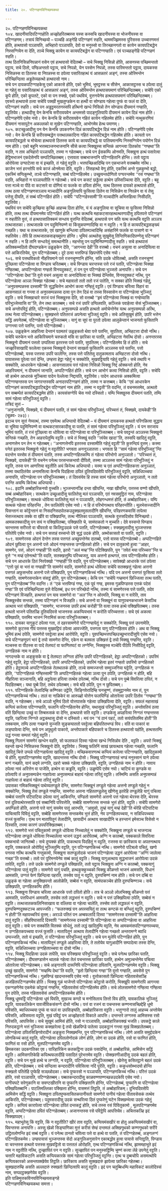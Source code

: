```yaml
---
title: २०. पटिग्गहणविनिच्छयकथा

---
```

२०. पटिग्गहणविनिच्छयकथा  
१०४. खादनीयादिपटिग्गाहोति अज्झोहरितब्बस्स यस्स कस्सचि खादनीयस्स वा भोजनीयस्स वा पटिग्गहणम्। तत्रायं विनिच्छयो – पञ्चहि अङ्गेहि पटिग्गहणं रुहति, थाममज्झिमस्स पुरिसस्स उच्चारणमत्तं होति, हत्थपासो पञ्ञायति, अभिहारो पञ्ञायति, देवो वा मनुस्सो वा तिरच्छानगतो वा कायेन कायपटिबद्धेन निस्सग्गियेन वा देति, तञ्चे भिक्खु कायेन वा कायपटिबद्धेन वा पटिग्गण्हाति। एवं पञ्चहङ्गेहि पटिग्गहणं रुहति।  
तत्थ ठितनिसिन्ननिपन्नानं वसेन एवं हत्थपासो वेदितब्बो – सचे भिक्खु निसिन्नो होति, आसनस्स पच्छिमन्ततो पट्ठाय, सचे ठितो, पण्हिअन्ततो पट्ठाय, सचे निपन्नो, येन पस्सेन निपन्नो, तस्स पारिमन्ततो पट्ठाय, दायकस्स निसिन्नस्स वा ठितस्स वा निपन्नस्स वा ठपेत्वा पसारितहत्थं यं आसन्नतरं अङ्गं, तस्स ओरिमन्तेन परिच्छिन्दित्वा अड्ढतेय्यहत्थो हत्थपासो नाम।  
सचे पन दायकपटिग्गाहकेसु एको आकासे होति, एको भूमियं, भूमट्ठस्स च सीसेन, आकासट्ठस्स च ठपेत्वा दातुं वा गहेतुं वा पसारितहत्थं यं आसन्नतरं अङ्गं, तस्स ओरिमन्तेन हत्थपासपमाणं परिच्छिन्दितब्बम्। सचेपि एको कूपे होति, एको कूपतटे, एको वा पन रुक्खे, एको पथवियं, वुत्तनयेनेव हत्थपासपमाणं परिच्छिन्दितब्बम्। एवरूपे हत्थपासे ठत्वा सचेपि पक्खी मुखतुण्डकेन वा हत्थी वा सोण्डाय गहेत्वा पुप्फं वा फलं वा देति, पटिग्गहणं रुहति। सचे पन अड्ढट्ठमरतनस्सपि हत्थिनो खन्धे निसिन्नो तेन सोण्डाय दीयमानं गण्हाति, वट्टतियेव। हत्थादीसु येन केनचि सरीरावयवेन अन्तमसो पादङ्गुलियापि दीयमानं कायेन दिन्नं नाम होति। पटिग्गहणेपि एसेव नयो। येन केनचि हि सरीरावयवेन गहितं कायेन गहितमेव होति। सचेपि नत्थुकरणियं दीयमानं नासापुटेन अकल्लको वा मुखेन पटिग्गण्हाति, आभोगमेव हेत्थ पमाणम्।  
१०५. कटच्छुआदीसु पन येन केनचि उपकरणेन दिन्नं कायपटिबद्धेन दिन्नं नाम होति। पटिग्गहणेपि एसेव नयो। येन केनचि हि सरीरसम्बद्धेन पत्तथालकादिना गहितं कायपटिबद्धेन गहितमेव होति। कायतो पन कायपटिबद्धतो च मोचेत्वा हत्थपासे ठितस्स काये वा कायपटिबद्धे वा पातियमानम्पि निस्सग्गियेन पयोगेन दिन्नं नाम होति। एको बहूनि भत्तब्यञ्जनभाजनानि सीसे कत्वा भिक्खुस्स सन्तिकं आगन्त्वा ठितकोव ‘‘गण्हथा’’ति वदति, न ताव अभिहारो पञ्ञायति, तस्मा न गहेतब्बम्। सचे पन ईसकम्पि ओनमति, भिक्खुना हत्थं पसारेत्वा हेट्ठिमभाजनं एकदेसेनपि सम्पटिच्छितब्बम्। एत्तावता सब्बभाजनानि पटिग्गहितानि होन्ति। ततो पट्ठाय ओरोपेत्वा उग्घाटेत्वा वा यं इच्छति, तं गहेतुं वट्टति। भत्तपच्छिआदिम्हि पन एकभाजने वत्तब्बमेव नत्थि।  
काजेन भत्तं हरन्तोपि सचे काजं ओनमेत्वा देति, वट्टति। तिंसहत्थो वेणु होति, एकस्मिं अन्ते गुळकुम्भो बद्धो, एकस्मिं सप्पिकुम्भो, तञ्चे पटिग्गण्हाति, सब्बं पटिग्गहितमेव। उच्छुयन्तदोणितो पग्घरन्तमेव ‘‘रसं गण्हथा’’ति वदति, अभिहारो न पञ्ञायतीति न गहेतब्बो। सचे पन कसटं छड्डेत्वा हत्थेन उस्सिञ्चित्वा देति, वट्टति। बहू पत्ता मञ्चे वा पीठे वा कटसारे वा दोणियं वा फलके वा ठपिता होन्ति, यत्थ ठितस्स दायको हत्थपासे होति, तत्थ ठत्वा पटिग्गहणसञ्ञाय मञ्चादीनि अङ्गुलियापि फुसित्वा ठितेन वा निसिन्नेन वा निपन्नेन वा यं तेसु पत्तेसु दीयति, तं सब्बं पटिग्गहितं होति। सचेपि ‘‘पटिग्गहेस्सामी’’ति मञ्चादीनि अभिरुहित्वा निसीदति, वट्टतियेव।  
पथवियं पन सचेपि कुच्छिया कुच्छिं आहच्च ठिता होन्ति, यं यं अङ्गुलिया वा सूचिया वा फुसित्वा निसिन्नो होति, तत्थ तत्थ दीयमानमेव पटिग्गहितं होति। यत्थ कत्थचि महाकटसारहत्थत्थरणादीसु ठपितपत्ते पटिग्गहणं न रुहतीति वुत्तं, तं हत्थपासातिक्कमं सन्धाय वुत्तन्ति वेदितब्बं, हत्थपासे पन सति यत्थ कत्थचि वट्टति अञ्ञत्र तत्थजातका। तत्थजातके पन पदुमिनिपण्णे वा किंसुकपण्णादिम्हि वा न वट्टति। न हि तं कायपटिबद्धसङ्ख्यं गच्छति। यथा च तत्थजातके, एवं खाणुके बन्धित्वा ठपितमञ्चादिम्हि असंहारिमे फलके वा पासाणे वा न रुहतियेव। तेपि हि तत्थजातकसङ्ख्युपगा होन्ति। भूमियं अत्थतेसु सुखुमेसु तिन्तिणिकादिपण्णेसु पटिग्गहणं न रुहति। न हि तानि सन्धारेतुं समत्थानीति। महन्तेसु पन पदुमिनिपण्णादीसु रुहति। सचे हत्थपासं अतिक्कम्मठितो दीघदण्डकेन उळुङ्केन देति, ‘‘आगन्त्वा देही’’ति वत्तब्बो। वचनं असुत्वा वा अनादियित्वा वा पत्ते आकिरतियेव, पुन पटिग्गहेतब्बम्। दूरे ठत्वा भत्तपिण्डं खिपन्तेपि एसेव नयो।  
१०६. सचे पत्तथविकतो नीहरियमाने पत्ते रजनचुण्णानि होन्ति, सति उदके धोवितब्बो, असति रजनचुण्णं पुञ्छित्वा पटिग्गहेत्वा वा पिण्डाय चरितब्बम्। सचे पिण्डाय चरन्तस्स पत्ते रजं पतति, पटिग्गहेत्वा भिक्खा गण्हितब्बा, अप्पटिग्गहेत्वा गण्हतो विनयदुक्कटं, तं पन पुन पटिग्गहेत्वा भुञ्जतो अनापत्ति। सचे पन ‘‘पटिग्गहेत्वा देथा’’ति वुत्ते वचनं असुत्वा वा अनादियित्वा वा भिक्खं देन्तियेव, विनयदुक्कटं नत्थि, पुन पटिग्गहेत्वा अञ्ञा भिक्खा गहेतब्बा। सचे महावातो ततो ततो रजं पातेति, न सक्का होति भिक्खं गहेतुं, ‘‘अनुपसम्पन्नस्स दस्सामी’’ति सुद्धचित्तेन आभोगं कत्वा गण्हितुं वट्टति। एवं पिण्डाय चरित्वा विहारं वा आसनसालं वा गन्त्वा तं अनुपसम्पन्नस्स दत्वा पुन तेन दिन्नं वा तस्स विस्सासेन वा पटिग्गहेत्वा भुञ्जितुं वट्टति। सचे भिक्खाचारे सरजं पत्तं भिक्खुस्स देति, सो वत्तब्बो ‘‘इमं पटिग्गहेत्वा भिक्खं वा गण्हेय्यासि परिभुञ्जेय्यासि वा’’ति, तेन तथा कातब्बम्। सचे रजं उपरि उप्पिलवति, कञ्जिकं पवाहेत्वा सेसं भुञ्जितब्बम्। सचे अन्तोपविट्ठं होति, पटिग्गहेतब्बम्। अनुपसम्पन्ने असति हत्थतो अमोचेन्तेनेव यत्थ अनुपसम्पन्नो अत्थि, तत्थ नेत्वा पटिग्गहेतब्बम्। सुक्खभत्ते पतितरजं अपनेत्वा भुञ्जितुं वट्टति। सचे अतिसुखुमं होति, उपरि भत्तेन सद्धिं अपनेतब्बं, पटिग्गहेत्वा वा भुञ्जितब्बम्। यागुं वा सूपं वा पुरतो ठपेत्वा आलुळेन्तानं भाजनतो फुसितानि उग्गन्त्वा पत्ते पतन्ति, पत्तो पटिग्गहेतब्बो।  
१०७. उळुङ्केन आहरित्वा देन्तानं पठमतरं उळुङ्कतो थेवा पत्ते पतन्ति, सुपतिता, अभिहटत्ता दोसो नत्थि। सचेपि चरुकेन भत्ते आकिरियमाने चरुकतो मसि वा छारिका वा पतति, अभिहटत्ता नेवत्थि दोसो। अनन्तरस्स भिक्खुनो दीयमानं पत्ततो उप्पतित्वा इतरस्स पत्ते पतति, सुपतितम्। पटिग्गहितमेव हि तं होति। सचे जज्झरिसाखादिं फालेत्वा एकस्स भिक्खुनो देन्तानं साखतो फुसितानि अञ्ञस्स पत्ते पतन्ति, पत्तो पटिग्गहेतब्बो, यस्स पत्तस्स उपरि फालेन्ति, तस्स पत्ते पतितेसु दातुकामताय अभिहटत्ता दोसो नत्थि। पायासस्स पूरेत्वा पत्तं देन्ति, उण्हत्ता हेट्ठा गहेतुं न सक्कोति, मुखवट्टियापि गहेतुं वट्टति। सचे तथापि न सक्कोति, आधारकेन गहेतब्बो। आसनसालाय पत्तं गहेत्वा निसिन्नो भिक्खु निद्दं ओक्कन्तो होति, नेव आहरियमानं, न दीयमानं जानाति, अप्पटिग्गहितं होति। सचे पन आभोगं कत्वा निसिन्नो होति, वट्टति। सचेपि सो हत्थेन आधारकं मुञ्चित्वा पादेन पेल्लेत्वा निद्दायति, वट्टतियेव। पादेन आधारकं अक्कमित्वा पटिग्गण्हन्तस्स पन जागरन्तस्सपि अनादरपटिग्गहणं होति, तस्मा न कत्तब्बम्। केचि ‘‘एवं आधारकेन पटिग्गहणं कायपटिबद्धपटिबद्धेन पटिग्गहणं नाम होति , तस्मा न वट्टती’’ति वदन्ति, तं वचनमत्तमेव, अत्थतो पन सब्बम्पेतं कायपटिबद्धमेव होति। कायसंसग्गेपि चेस नयो दस्सितो। यम्पि भिक्खुस्स दीयमानं पतति, तम्पि सामं गहेत्वा परिभुञ्जितुं वट्टति।  
तत्रिदं सुत्तं –  
‘‘अनुजानामि, भिक्खवे, यं दीयमानं पतति, तं सामं गहेत्वा परिभुञ्जितुं, परिच्चत्तं तं, भिक्खवे, दायकेही’’ति (चूळव॰ २७३)।  
इदञ्च पन सुत्तं नेय्यत्थं, तस्मा एवमेत्थ अधिप्पायो वेदितब्बो – यं दीयमानं दायकस्स हत्थतो परिगळित्वा सुद्धाय वा भूमिया पदुमिनिपण्णे वा वत्थकटसारकादीसु वा पतति, तं सामं गहेत्वा परिभुञ्जितुं वट्टति। यं पन सरजाय भूमियं पतति, तं रजं पुञ्छित्वा वा धोवित्वा वा पटिग्गहेत्वा वा परिभुञ्जितब्बम्। सचे पवट्टन्तं अञ्ञस्स भिक्खुनो सन्तिकं गच्छति, तेन आहरापेतुम्पि वट्टति। सचे तं भिक्खुं वदति ‘‘त्वंयेव खादा’’ति, तस्सपि खादितुं वट्टति, अनाणत्तेन पन तेन न गहेतब्बम्। ‘‘अनाणत्तेनपि इतरस्स दस्सामीति गहेतुं वट्टती’’ति कुरुन्दियं वुत्तम्। कस्मा पनेतं इतरस्स भिक्खुनो गहेतुं न वट्टतीति? भगवता अननुञ्ञातत्ता। भगवता हि ‘‘सामं गहेत्वा परिभुञ्जितु’’न्ति वदन्तेन यस्सेव तं दीयमानं पतति, तस्स अप्पटिग्गहितकम्पि तं गहेत्वा परिभोगो अनुञ्ञातो। ‘‘परिच्चत्तं तं, भिक्खवे, दायकेही’’ति वचनेन पनेत्थ परसन्तकभावो दीपितो, तस्मा अञ्ञस्स सामं गहेत्वा परिभुञ्जितुं न वट्टति, तस्स पन आणत्तिया वट्टतीति अयं किरेत्थ अधिप्पायो। यस्मा च एतं अप्पटिग्गहितकत्ता अनुञ्ञातं, तस्मा यथाठितंयेव अनामसित्वा केनचि पिदहित्वा ठपितं दुतियदिवसेपि परिभुञ्जितुं वट्टति, सन्निधिपच्चया अनापत्ति, पटिग्गहेत्वा पन परिभुञ्जितब्बम्। तं दिवसंयेव हि तस्स सामं गहेत्वा परिभोगो अनुञ्ञातो, न ततो परन्ति अयम्पि किरेत्थ अधिप्पायो।  
१०८. इदानि अब्बोहारिकनयो वुच्चति। भुञ्जन्तानञ्हि दन्ता खीयन्ति, नखा खीयन्ति, पत्तस्स वण्णो खीयति, सब्बं अब्बोहारिकम्। सत्थकेन उच्छुआदीसु फालितेसु मलं पञ्ञायति, एतं नवसमुट्ठितं नाम, पटिग्गहेत्वा परिभुञ्जितब्बम्। सत्थकं धोवित्वा फालितेसु मलं न पञ्ञायति, लोहगन्धमत्तं होति, तं अब्बोहारिकम्। यम्पि सत्थकं गहेत्वा परिहरन्ति , तेन फालितेपि एसेव नयो। न हि तं परिभोगत्थाय परिहरन्तीति। मूलभेसज्जादीनि पिसन्तानं वा कोट्टेन्तानं वा निसदनिसदपोतकउदुक्खलमुसलादीनि खीयन्ति, परिहरणकवासिं तापेत्वा भेसज्जत्थाय तक्के वा खीरे वा पक्खिपन्ति, तत्थ नीलिका पञ्ञायति, सत्थके वुत्तसदिसोव विनिच्छयो। आमकतक्कादीसु पन सयं न पक्खिपितब्बा, पक्खिपति चे, सामंपाकतो न मुच्चति। देवे वस्सन्ते पिण्डाय चरन्तस्स सरीरतो वा चीवरतो वा किलिट्ठउदकं पत्ते पतति, पटिग्गहेतब्बम्। रुक्खमूलादीसु भुञ्जन्तस्स पतितेपि एसेव नयो। सचे पन सत्ताहं वस्सन्ते देवे सुद्धं उदकं होति, अब्भोकासतो वा पतति, वट्टति।  
१०९. सामणेरस्स ओदनं देन्तेन तस्स पत्तगतं अच्छुपन्तेनेव दातब्बो, पत्तो वास्स पटिग्गहेतब्बो। अप्पटिग्गहिते ओदनं छुपित्वा पुन अत्तनो पत्ते ओदनं गण्हन्तस्स उग्गहितको होति। सचे पन दातुकामो हुत्वा ‘‘आहर, सामणेर, पत्तं, ओदनं गण्हाही’’ति वदति, इतरो ‘‘अलं मय्ह’’न्ति पटिक्खिपति, पुन ‘‘तवेतं मया परिच्चत्त’’न्ति च वुत्ते ‘‘न मय्हं एतेनत्थो’’ति वदति, सतक्खत्तुम्पि परिच्चजतु, याव अत्तनो हत्थगतं, ताव पटिग्गहितमेव होति। सचे पन आधारके ठितं निरपेक्खो ‘‘गण्हाही’’ति वदति, पुन पटिग्गहेतब्बम्। सापेक्खो आधारके पत्तं ठपेत्वा ‘‘एत्तो पूवं वा भत्तं वा गण्हाही’’ति सामणेरं वदति, सामणेरो हत्थं धोवित्वा सचेपि सतक्खत्तुं गहेत्वा अत्तनो पत्तगतं अफुसन्तोव अत्तनो पत्ते पक्खिपति, पुन पटिग्गहणकिच्चं नत्थि। यदि पन अत्तनो पत्तगतं फुसित्वा ततो गण्हाति, सामणेरसन्तकेन संसट्ठं होति, पुन पटिग्गहेतब्बम्। केचि पन ‘‘सचेपि गय्हमानं छिज्जित्वा तत्थ पतति, पुन पटिग्गहेतब्ब’’न्ति वदन्ति। तं ‘‘एकं भत्तपिण्डं गण्ह, एकं पूवं गण्ह, इमस्स गुळपिण्डस्स एत्तकं पदेसं गण्हा’’ति एवं परिच्छिन्दित्वा वुत्ते वेदितब्बं, इध पन परिच्छेदो नत्थि, तस्मा यं सामणेरस्स पत्ते पतति, तदेव पटिग्गहणं विजहति, हत्थगतं पन याव सामणेरो वा ‘‘अल’’न्ति न ओरमति, भिक्खु वा न वारेति, ताव भिक्खुस्सेव सन्तकं, तस्मा पटिग्गहणं न विजहति। सचे अत्तनो वा भिक्खूनं वा यागुपचनकभाजने केसञ्चि अत्थाय भत्तं पक्खिपति, ‘‘सामणेर, भाजनस्स उपरि हत्थं करोही’’ति वत्वा तस्स हत्थे पक्खिपितब्बम्। तस्स हत्थतो भाजने पतितञ्हि दुतियदिवसे भाजनस्स अकप्पियभावं न करोति परिच्चत्तत्ता। सचे एवं अकत्वा पक्खिपति, पत्तमिव भाजनं निरामिसं कत्वा परिभुञ्जितब्बम्।  
११०. दायका यागुकुटं ठपेत्वा गता, तं दहरसामणेरो पटिग्गण्हापेतुं न सक्कोति, भिक्खु पत्तं उपनामेति, सामणेरो कुटस्स गीवं पत्तस्स मुखवट्टियं ठपेत्वा आवज्जेति, पत्तगता यागु पटिग्गहिताव होति। अथ वा भिक्खु भूमियं हत्थं ठपेति, सामणेरो पवट्टेत्वा हत्थं आरोपेति, वट्टति। पूवपच्छिभत्तपच्छिउच्छुभारादीसुपि एसेव नयो। सचे पटिग्गहणूपगं भारं द्वे तयो सामणेरा देन्ति, एकेन वा बलवता उक्खित्तं द्वे तयो भिक्खू गण्हन्ति, वट्टति। मञ्चस्स वा पीठस्स वा पादे तेलघटं वा फाणितघटं वा लग्गेन्ति, भिक्खुस्स मञ्चेपि पीठेपि निसीदितुं वट्टति, उग्गहितकं नाम न होति।  
नागदन्तके वा अङ्कुसके वा द्वे तेलघटा लग्गिता होन्ति उपरि पटिग्गहितको, हेट्ठा अप्पटिग्गहितको। उपरिमं गहेतुं वट्टति, हेट्ठा पटिग्गहितको, उपरि अप्पटिग्गहितको, उपरिमं गहेत्वा इतरं गण्हतो उपरिमो उग्गहितको होति। हेट्ठामञ्चे अप्पटिग्गहितकं तेलथालकं होति, तञ्चे सम्मज्जन्तो सम्मुञ्जनिया घट्टेति, उग्गहितकं न होति, ‘‘पटिग्गहितकं गण्हिस्सामी’’ति अप्पटिग्गहितकं गहेत्वा ञत्वा पुन ठपेति, उग्गहितकं न होति, बहि नीहरित्वा सञ्जानाति, बहि अट्ठपेत्वा हरित्वा तत्थेव ठपेतब्बं, नत्थि दोसो। सचे पन पुब्बे विवरित्वा ठपितं, न पिदहितब्बम्। यथा पुब्बे ठितं, तथेव ठपेतब्बम्। सचे बहि ठपेति, पुन न छुपितब्बम्।  
१११. पटिग्गहितके तेलादिम्हि कण्णिका उट्ठेति, सिङ्गिवेरादिम्हि घनचुण्णं, तंसमुट्ठानमेव नाम तं, पुन पटिग्गहणकिच्चं नत्थि। तालं वा नाळिकेरं वा आरुळ्हो योत्तेन फलपिण्डिं ओतारेत्वा उपरि ठितोव ‘‘गण्हथा’’ति वदति, न गहेतब्बम्। सचे अञ्ञो भूमियं ठितो योत्तपासके गहेत्वा उक्खिपित्वा देति, वट्टति। सफलं महासाखं कप्पियं कारेत्वा पटिग्गण्हाति, फलानि पटिग्गहितानेव होन्ति, यथासुखं परिभुञ्जितुं वट्टति। अन्तोवतियं ठत्वा वतिं छिन्दित्वा उच्छुं वा तिम्बरूसकं वा देन्ति, हत्थपासे सति वट्टति। दण्डकेसु अपहरित्वा निग्गतं गण्हन्तस्स वट्टति, पहरित्वा निग्गते अट्ठकथासु दोसो न दस्सितो। मयं पन ‘‘यं ठानं पहटं, ततो सयंपतितमिव होती’’ति तक्कयाम, तम्पि ठत्वा गच्छन्ते युज्जति सुङ्कघाततो पवट्टेत्वा बहिपतितभण्डं विय। वतिं वा पाकारं वा लङ्घापेत्वा देन्ति, सचे पन अपुथुलो पाकारो, अन्तोपाकारे बहिपाकारे च ठितस्स हत्थपासो पहोति, हत्थसतम्पि उद्धं गन्त्वा सम्पत्तं गहेतुं वट्टति।  
भिक्खु गिलानं सामणेरं खन्धेन वहति, सो फलाफलं दिस्वा गहेत्वा खन्धे निसिन्नोव देति , वट्टति। अपरो भिक्खुं वहन्तो खन्धे निसिन्नस्स भिक्खुनो देति, वट्टतियेव। भिक्खु फलिनिं साखं छायत्थाय गहेत्वा गच्छति, फलानि खादितुं चित्ते उप्पन्ने पटिग्गहापेत्वा खादितुं वट्टति। मच्छिकवारणत्थं कप्पियं कारेत्वा पटिग्गण्हाति, खादितुकामो चे होति, मूलपटिग्गहणमेव वट्टति, खादन्तस्स नत्थि दोसो। भिक्खु पटिग्गहणारहं भण्डं मनुस्सानं याने ठपेत्वा मग्गं गच्छति, यानं कद्दमे लग्गति, दहरो चक्कं गहेत्वा उक्खिपति, वट्टति, उग्गहितकं नाम न होति। नावाय ठपेत्वा नावं अरित्तेन वा पाजेति, हत्थेन वा कड्ढति, वट्टति। उळुम्पेपि एसेव नयो। चाटियं वा कुण्डके वा ठपेत्वापि तं अनुपसम्पन्नेन गाहापेत्वा अनुपसम्पन्नं बाहायं गहेत्वा तरितुं वट्टति। तस्मिम्पि असति अनुपसम्पन्नं गाहापेत्वा तं बाहायं गहेत्वा तरितुं वट्टति।  
उपासका गमिकभिक्खूनं पाथेय्यतण्डुले देन्ति, सामणेरा भिक्खूनं तण्डुले गहेत्वा अत्तनो तण्डुले गहेतुं न सक्कोन्ति, भिक्खू तेसं तण्डुले गण्हन्ति, सामणेरा अत्तना गहिततण्डुलेसु खीणेसु इतरेहि तण्डुलेहि यागुं पचित्वा सब्बेसं पत्तानि पटिपाटिया ठपेत्वा यागुं आकिरन्ति, पण्डितो सामणेरो अत्तनो पत्तं गहेत्वा थेरस्स देति, थेरस्स पत्तं दुतियत्थेरस्साति एवं सब्बानिपि परिवत्तेति, सब्बेहि सामणेरस्स सन्तकं भुत्तं होति, वट्टति। सचेपि सामणेरो अपण्डितो होति, अत्तनो पत्ते यागुं सयमेव पातुं आरभति, ‘‘आवुसो, तुय्हं यागुं मय्हं देही’’ति थेरेहि पटिपाटिया याचित्वापि पिवितुं वट्टति, सब्बेहि सामणेरस्स सन्तकमेव भुत्तं होति, नेव उग्गहितपच्चया, न सन्निधिपच्चया वज्जं फुसन्ति। एत्थ पन मातापितूनं तेलादीनि, छायादीनं अत्थाय साखादीनि च हरन्तानं इमेसञ्च विसेसो न दिस्सति, तस्मा कारणं उपपरिक्खितब्बम्।  
११२. सामणेरो भत्तं पचितुकामो तण्डुले धोवित्वा निच्चालेतुं न सक्कोति, भिक्खुना तण्डुले च भाजनञ्च पटिग्गहेत्वा तण्डुले धोवित्वा निच्चालेत्वा भाजनं उद्धनं आरोपेतब्बं, अग्गि न कातब्बो, पक्ककाले विवरित्वा पक्कभावो जानितब्बो। सचे दुप्पक्कं होति, पाकत्थाय पिदहितुं न वट्टति, रजस्स वा छारिकाय वा अपतनत्थाय वट्टति, पक्ककाले ओरोपितुं भुञ्जितुम्पि वट्टति, पुन पटिग्गहणकिच्चं नत्थि। सामणेरो पटिबलो पचितुं, खणो पनस्स नत्थि कत्थचि गन्तुकामो, भिक्खुना सतण्डुलोदकं भाजनं पटिग्गहेत्वा उद्धनं आरोपेत्वा ‘‘अग्गिं जालेत्वा गच्छा’’ति वत्तब्बो। ततो परं पुरिमनयेनेव सब्बं कातुं वट्टति। भिक्खु यागुअत्थाय सुद्धभाजनं आरोपेत्वा उदकं तापेति, वट्टति। तत्ते उदके सामणेरो तण्डुले पक्खिपति, ततो पट्ठाय भिक्खुना अग्गि न कातब्बो, पक्कयागुं पटिग्गहेत्वा पातुं वट्टति। सामणेरो यागुं पचति, हत्थकुक्कुच्चको भिक्खु कीळन्तो भाजनं आमसति, पिधानं आमसति, उग्गतं फेणं छिन्दित्वा पहरति, तस्सेव पातुं न वट्टति, दुरुपचिण्णं नाम होति। सचे पन दब्बिं वा उळुङ्कं वा गहेत्वा अनुक्खिपन्तो आलोळेति, सब्बेसं न वट्टति, सामंपाकञ्चेव होति दुरुपचिण्णञ्च। सचे उक्खिपति, उग्गहितकम्पि होति।  
११३. भिक्खुना पिण्डाय चरित्वा आधारके पत्तो ठपितो होति। तत्र चे अञ्ञो लोलभिक्खु कीळन्तो पत्तं आमसति, पत्तपिधानं आमसति, तस्सेव ततो लद्धभत्तं न वट्टति। सचे न पत्तं उक्खिपित्वा ठपेति, सब्बेसं न वट्टति। तत्थजातकफलिनिसाखाय वा वल्लिया वा गहेत्वा चालेति, तस्सेव ततो लद्धफलं न वट्टति, दुरुपचिण्णदुक्कटञ्च आपज्जति। ‘‘फलरुक्खं पन अपस्सयितुं वा तत्थ कण्टकं वा बन्धितुं वट्टति, दुरुपचिण्णं न होती’’ति महापच्चरियं वुत्तम्। अरञ्ञे पतितं पन अम्बफलादिं दिस्वा ‘‘सामणेरस्स दस्सामी’’ति आहरित्वा दातुं वट्टति। सीहविघासादिं दिस्वापि ‘‘सामणेरस्स दस्सामी’’ति पटिग्गहेत्वा वा अप्पटिग्गहेत्वा वा आहरित्वा दातुं वट्टति। सचे पन सक्कोति वितक्कं सोधेतुं, ततो लद्धं खादितुम्पि वट्टति, नेव आमकमंसपटिग्गहणपच्चया, न उग्गहितकपच्चया वज्जं फुसति। मातापितूनं अत्थाय तेलादीनि गहेत्वा गच्छतो अन्तरामग्गे ब्याधि उप्पज्जति, ततो यं इच्छति, तं पटिग्गहेत्वा परिभुञ्जितुं वट्टति। सचे पन मूलेपि पटिग्गहितं होति, पुन पटिग्गहणकिच्चं नत्थि। मातापितूनं तण्डुले आहरित्वा देति, ते ततोयेव यागुआदीनि सम्पादेत्वा तस्स देन्ति, वट्टति, सन्निधिपच्चया उग्गहितपच्चया वा दोसो नत्थि।  
११४. भिक्खु पिदहित्वा उदकं तापेति, याव परिक्खया परिभुञ्जितुं वट्टति। सचे पनेत्थ छारिका पतति, पटिग्गहेतब्बम्। दीघसण्डासेन थालकं गहेत्वा तेलं पचन्तस्स छारिका पतति, हत्थेन अमुञ्चन्तेनेव पचित्वा ओतारेत्वा पटिग्गहेतब्बम्। सचे अङ्गारापि दारूनिपि पटिग्गहेत्वा ठपितानि, मूलपटिग्गहणमेव वट्टति। भिक्खु उच्छुं खादति, सामणेरो ‘‘मय्हम्पि देथा’’ति वदति, ‘‘इतो छिन्दित्वा गण्हा’’ति वुत्तो गण्हाति, अवसेसे पुन पटिग्गहणकिच्चं नत्थि। गुळपिण्डं खादन्तस्सपि एसेव नयो। वुत्तोकासतो छिन्दित्वा गहितावसेसञ्हि अजहितपटिग्गहणमेव होति। भिक्खु गुळं भाजेन्तो पटिग्गहेत्वा कोट्ठासे करोति, भिक्खूपि सामणेरापि आगन्त्वा एकग्गहणेनेव एकमेकं कोट्ठासं गण्हन्ति, गहितावसेसं पटिग्गहितमेव होति। सचे लोलसामणेरो गण्हित्वा गण्हित्वा पुन ठपेति, तस्स गहितावसेसं अप्पटिग्गहितकमेव होति।  
भिक्खु धूमवट्टिं पटिग्गहेत्वा धूमं पिवति, मुखञ्च कण्ठो च मनोसिलाय लित्तो विय होति, यावकालिकं भुञ्जितुं वट्टति, यावकालिकेन यावजीविकसंसग्गे दोसो नत्थि। पत्तं वा रजनं वा पचन्तस्स कण्णनासच्छिद्देहि धूमो पविसति, ब्याधिपच्चया पुप्फं वा फलं वा उपसिङ्घति, अब्बोहारिकत्ता वट्टति। भत्तुग्गारो तालुं आहच्च अन्तोयेव पविसति, अविसयत्ता वट्टति, मुखं पविट्ठं पन अज्झोहरतो विकाले आपत्ति। दन्तन्तरे लग्गस्स आमिसस्स रसो पविसति, आपत्तियेव। सचे सुखुमं आमिसं होति, रसो न पञ्ञायति, अब्बोहारिकपक्खं भजति। उपकट्ठे काले निरुदकट्ठाने भत्तं भुञ्जित्वा कक्खारेत्वा द्वे तयो खेळपिण्डे पातेत्वा उदकट्ठानं गन्त्वा मुखं विक्खालेतब्बम्। पटिग्गहेत्वा ठपितसिङ्गिवेरादीनं अङ्कुरा निक्खमन्ति, पुन पटिग्गहणकिच्चं नत्थि। लोणे असति समुद्दोदकेन लोणकिच्चं कातुं वट्टति, पटिग्गहेत्वा ठपितलोणोदकं लोणं होति, लोणं वा उदकं होति, रसो वा फाणितं होति, फाणितं वा रसो होति, मूलपटिग्गहणमेव वट्टति।  
हिमकरका उदकगतिका एव। पारिहारिकेन कतकट्ठिना उदकं पसादेन्ति, तं अब्बोहारिकं, आमिसेन सद्धिं वट्टति। आमिसगतिकेहि कपित्थफलादीहि पसादितं पुरेभत्तमेव वट्टति। पोक्खरणीआदीसु उदकं बहलं होति, वट्टति। सचे पन मुखे हत्थे च लग्गति, न वट्टति, पटिग्गहेत्वा परिभुञ्जितब्बम्। खेत्तेसु कसितट्ठाने बहलं उदकं होति, पटिग्गहेतब्बम्। सचे सन्दित्वा कन्दरादीनि पविसित्वा नदिं पूरेति, वट्टति। ककुधसोब्भादयो होन्ति रुक्खतो पतितेहि पुप्फेहि सञ्छन्नोदका। सचे पुप्फरसो न पञ्ञायति, पटिग्गहणकिच्चं नत्थि। परित्तं उदकं होति, रसो पञ्ञायति, पटिग्गहेतब्बम्। पब्बतकन्दरादीसु काळवण्णपण्णच्छन्नउदकेपि एसेव नयो।  
पानीयघटे सरेणुकानि वा सवण्टखीरानि वा पुप्फानि पक्खित्तानि होन्ति, पटिग्गहेतब्बं, पुप्फानि वा पटिग्गहेत्वा पक्खिपितब्बानि। पाटलिमल्लिका पक्खित्ता होन्ति, वासमत्तं तिट्ठति, तं अब्बोहारिकम्। दुभियदिवसेपि आमिसेन सद्धिं वट्टति। भिक्खुना ठपितपुप्फवासितकपानीयतो सामणेरो पानीयं गहेत्वा पीतावसेसकं तत्थेव आकिरति, पटिग्गहेतब्बम्। पदुमसरादीसु उदकं सन्थरित्वा ठितं पुप्फरेणुं घटेन विक्खम्भेत्वा उदकं गहेतुं वट्टति। कप्पियं कारापेत्वा पटिग्गहेत्वा ठपितं दन्तकट्ठं होति, सचे तस्स रसं पिवितुकामो , मूलपटिग्गहणमेव वट्टति, अप्पटिग्गहेत्वा ठपितं पटिग्गहेतब्बम्। अजानन्तस्स रसे पविट्ठेपि आपत्तियेव। अचित्तकञ्हि इदं सिक्खापदम्।  
११५. महाभूतेसु किं वट्टति, किं न वट्टतीति? खीरं ताव वट्टति, कप्पियमंसखीरं वा होतु अकप्पियमंसखीरं वा, पिवन्तस्स अनापत्ति। अस्सु खेळो सिङ्घाणिका मुत्तं करीसं सेम्हं दन्तमलं अक्खिगूथको कण्णगूथको सरीरे उट्ठितलोणन्ति इदं सब्बं वट्टति। यं पनेत्थ ठानतो चवित्वा पत्ते वा हत्थे वा पतति, तं पटिग्गहेतब्बं, अङ्गलग्गं पटिग्गहितकमेव। उण्हपायासं भुञ्जन्तस्स सेदो अङ्गुलिअनुसारेन एकाबद्धोव हुत्वा पायासे सन्तिट्ठति, पिण्डाय वा चरन्तस्स हत्थतो पत्तस्स मुखवट्टितो वा पत्ततलं ओरोहति, एत्थ पटिग्गहणकिच्चं नत्थि, झाममहाभूते इदं नाम न वट्टतीति नत्थि, दुज्झापितं पन न वट्टति। सुज्झापितं पन मनुस्सट्ठिम्पि चुण्णं कत्वा लेहे उपनेतुं वट्टति। चत्तारि महाविकटानि असति कप्पियकारके सामं गहेत्वा परिभुञ्जितुं वट्टन्ति। एत्थ च दुब्बचोपि असमत्थोपि कप्पियकारको असन्तपक्खेयेव तिट्ठति। छारिकाय असति सुक्खदारुं झापेत्वा छारिका गहेतब्बा। सुक्खदारुम्हि असति अल्लदारुं रुक्खतो छिन्दित्वापि कातुं वट्टति। इदं पन चतुब्बिधम्पि महाविकटं कालोदिस्सं नाम, सप्पदट्ठक्खणेयेव वट्टति।  
इति पाळिमुत्तकविनयविनिच्छयसङ्गहे  
पटिग्गहणविनिच्छयकथा समत्ता।  